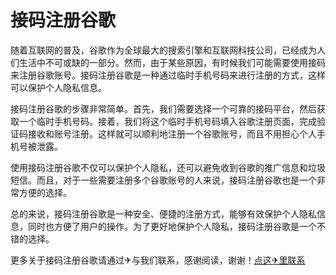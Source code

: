 # 接码注册谷歌

随着互联网的普及，谷歌作为全球最大的搜索引擎和互联网科技公司，已经成为人们生活中不可或缺的一部分。然而，由于某些原因，有时候我们可能需要使用接码来注册谷歌账号。接码注册谷歌是一种通过临时手机号码来进行注册的方式，这样可以保护个人隐私信息。

接码注册谷歌的步骤非常简单。首先，我们需要选择一个可靠的接码平台，然后获取一个临时手机号码。接着，我们将这个临时手机号码填入谷歌注册页面，完成验证码接收和账号注册。这样就可以顺利地注册一个谷歌账号，而且不用担心个人手机号被泄露。

使用接码注册谷歌不仅可以保护个人隐私，还可以避免收到谷歌的推广信息和垃圾短信。而且，对于一些需要注册多个谷歌账号的人来说，接码注册谷歌也是一个非常方便的选择。

总的来说，接码注册谷歌是一种安全、便捷的注册方式，能够有效保护个人隐私信息，同时也方便了用户的操作。为了更好地保护个人隐私，接码注册谷歌是一个不错的选择。

更多关于接码注册谷歌请通过✈与我们联系，感谢阅读，谢谢！[点这✈里联系](https://sms.k02.cc)
